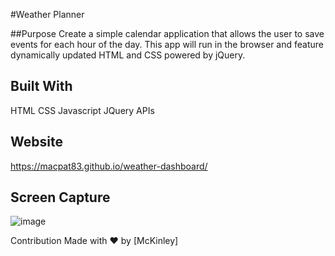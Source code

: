 #Weather Planner

##Purpose
Create a simple calendar application that allows the user to save events for each hour of the day. This app will run in the browser and feature dynamically updated HTML and CSS powered by jQuery.

## Built With
HTML
CSS
Javascript
JQuery
APIs



## Website
https://macpat83.github.io/weather-dashboard/

## Screen Capture
![image](https://user-images.githubusercontent.com/98047373/166126184-44cf1749-da27-46a9-a41d-b71a68f7e99e.png)






Contribution
Made with ❤️ by [McKinley]
